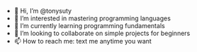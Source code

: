 - 👋 Hi, I’m @tonysuty
- 👀 I’m interested in mastering programming languages
- 🌱 I’m currently learning programming fundamentals
- 💞️ I’m looking to collaborate on simple projects for beginners
- 📫 How to reach me: text me anytime you want

<!---
tonysuty/tonysuty is a ✨ special ✨ repository because its `README.md` (this file) appears on your GitHub profile.
You can click the Preview link to take a look at your changes.
--->
